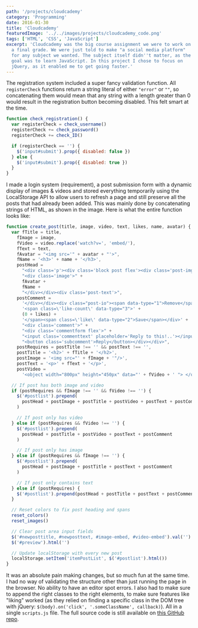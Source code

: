 ```yaml
---
path: '/projects/cloudcademy'
category: 'Programming'
date: 2016-01-30
title: 'Cloudcademy'
featuredImage: '../../images/projects/cloudcademy_code.png'
tags: ['HTML', 'CSS', 'JavaScript']
excerpt: 'Cloudcademy was the big course assignment we were to work on to get
  a final grade. We were just told to make "a social media platform"
  for any subject we wanted. The subject itself didn''t matter, as the
  goal was to learn JavaScript. In this project I chose to focus on
  jQuery, as it enabled me to get going faster.'
---
```


The registration system included a super fancy validation function. All `registerCheck` functions return a string literal of either `"error"` or `""`, so concatenating them would mean that any string with a length greater than 0 would result in the registration button becoming disabled. This felt smart at the time.

```javascript
function check_registration() {
  var registerCheck = check_username()
  registerCheck += check_password()
  registerCheck += check_ID()

  if (registerCheck == '') {
    $('input#submit').prop({ disabled: false })
  } else {
    $('input#submit').prop({ disabled: true })
  }
}
```

I made a login system (requirement), a post submission form with a dynamic display of images & videos and stored everything temporarily using the LocalStorage API to allow users to refresh a page and still preserve all the posts that had already been added. This was mainly done by concatenating strings of HTML, as shown in the image. Here is what the entire function looks like:

```javascript
function create_post(title, image, video, text, likes, name, avatar) {
  var fTitle = title,
    fImage = image,
    fVideo = video.replace('watch?v=', 'embed/'),
    fText = text,
    fAvatar = "<img src='" + avatar + "'>",
    fName = '<h3>' + name + '</h3>',
    postHead =
      "<div class='p'><div class='block post flex'><div class='post-img'>" +
      "<div class='image'>" +
      fAvatar +
      fName +
      "</div></div><div class='post-text'>",
    postComment =
      '</div></div><div class="post-io"><span data-type="1">Remove</span>' +
      '<span class=\'like-count\' data-type="3">' +
      (0 + likes) +
      '</span><span class=\'like\' data-type="2">Save</span></div>' +
      "<div class='comment'>" +
      "<div class='commentform flex'>" +
      "<input class='commenttext' placeholder='Reply to this!..'></input>" +
      "<button class='subcomment'>Reply</button></div></div>",
    postRequires = postTitle !== '' && postText !== '',
    postTitle = '<h2>' + fTitle + '</h2>',
    postImage = '<img src="' + fImage + '"/>',
    postText = '<p>' + fText + '</p>',
    postVideo =
      '<object width="800px" height="450px" data="' + fVideo + ' "> </object>'

  // If post has both image and video
  if (postRequires && fImage !== '' && fVideo !== '') {
    $('#postlist').prepend(
      postHead + postImage + postTitle + postVideo + postText + postComment
    )

    // If post only has video
  } else if (postRequires && fVideo !== '') {
    $('#postlist').prepend(
      postHead + postTitle + postVideo + postText + postComment
    )

    // If post only has image
  } else if (postRequires && fImage !== '') {
    $('#postlist').prepend(
      postHead + postImage + postTitle + postText + postComment
    )

    // If post only contains text
  } else if (postRequires) {
    $('#postlist').prepend(postHead + postTitle + postText + postComment)
  }

  // Reset colors to fix post heading and spans
  reset_colors()
  reset_images()

  // Clear post area input fields
  $('#newposttitle, #newposttext, #image-embed, #video-embed').val('')
  $('#preview').html('')

  // Update localStorage with every new post
  localStorage.setItem('itemPostList', $('#postlist').html())
}
```

It was an absolute pain making changes, but so much fun at the same time. I had no way of validating the structure other than just running the page in the browser. No ability to have an editor spot errors. I also had to make sure to append the right classes to the right elements, to make sure features like "liking" worked (as they relied on finding a specific class in the DOM tree with jQuery: `$(body).on('click', '.someClassName', callback)`). All in a single `scripts.js` file. The full source code is still available on [this GitHub repo](https://github.com/CSMR-DB/Cloudcademy).
